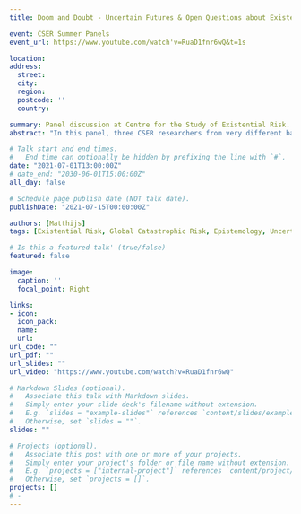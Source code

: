 ```yaml
---
title: Doom and Doubt - Uncertain Futures & Open Questions about Existential Risk

event: CSER Summer Panels
event_url: https://www.youtube.com/watch'v=RuaD1fnr6wQ&t=1s

location: 
address:
  street: 
  city: 
  region: 
  postcode: ''
  country: 

summary: Panel discussion at Centre for the Study of Existential Risk.
abstract: "In this panel, three CSER researchers from very different backgrounds discussed how we can have frank, open, and vulnerable conversations about worst-case future scenarios that fully explore our biggest doubts, uncertainties, and confusions, without detracting from the importance of these risks."

# Talk start and end times.
#   End time can optionally be hidden by prefixing the line with `#`.
date: "2021-07-01T13:00:00Z"
# date_end: "2030-06-01T15:00:00Z"
all_day: false

# Schedule page publish date (NOT talk date).
publishDate: "2021-07-15T00:00:00Z"

authors: [Matthijs]
tags: [Existential Risk, Global Catastrophic Risk, Epistemology, Uncertainty]

# Is this a featured talk' (true/false)
featured: false

image:
  caption: ''
  focal_point: Right

links:
- icon: 
  icon_pack: 
  name: 
  url: 
url_code: ""
url_pdf: ""
url_slides: ""
url_video: "https://www.youtube.com/watch?v=RuaD1fnr6wQ"

# Markdown Slides (optional).
#   Associate this talk with Markdown slides.
#   Simply enter your slide deck's filename without extension.
#   E.g. `slides = "example-slides"` references `content/slides/example-slides.md`.
#   Otherwise, set `slides = ""`.
slides: ""

# Projects (optional).
#   Associate this post with one or more of your projects.
#   Simply enter your project's folder or file name without extension.
#   E.g. `projects = ["internal-project"]` references `content/project/deep-learning/index.md`.
#   Otherwise, set `projects = []`.
projects: []
# - 
---
```

<!-- 
{{% callout note %}}
Click on the **Slides** button above to view the built-in slides feature.
{{% /callout %}}

Slides can be added in a few ways:

- **Create** slides using Wowchemy's [*Slides*](https://wowchemy.com/docs/managing-content/#create-slides) feature and link using `slides` parameter in the front matter of the talk file
- **Upload** an existing slide deck to `static/` and link using `url_slides` parameter in the front matter of the talk file
- **Embed** your slides (e.g. Google Slides) or presentation video on this page using [shortcodes](https://wowchemy.com/docs/writing-markdown-latex/).

Further event details, including [page elements](https://wowchemy.com/docs/writing-markdown-latex/) such as image galleries, can be added to the body of this page. -->
